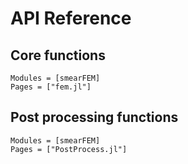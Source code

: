 # API Reference

## Core functions
```@autodocs
Modules = [smearFEM]
Pages = ["fem.jl"]
```

## Post processing functions
```@autodocs
Modules = [smearFEM]
Pages = ["PostProcess.jl"]
```